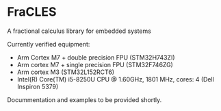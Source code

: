 # FraCLES
A fractional calculus library for embedded systems

Currently verified equipment:
* Arm Cortex M7 + double precision FPU (STM32H743ZI)
* Arm cortex M7 + single precision FPU (STM32F746ZG)
* Arm cortex M3 (STM32L152RCT6)
* Intel(R) Core(TM) i5-8250U CPU @ 1.60GHz, 1801 MHz, cores: 4 (Dell Inspiron 5379)

Docummentation and examples to be provided shortly.
